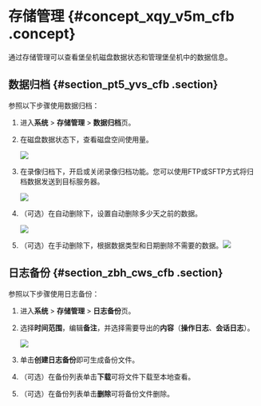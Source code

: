 # 存储管理 {#concept_xqy_v5m_cfb .concept}

通过存储管理可以查看堡垒机磁盘数据状态和管理堡垒机中的数据信息。

## 数据归档 {#section_pt5_yvs_cfb .section}

参照以下步骤使用数据归档：

1.  进入**系统** \> **存储管理** \> **数据归档**页。
2.  在磁盘数据状态下，查看磁盘空间使用量。

    ![](http://static-aliyun-doc.oss-cn-hangzhou.aliyuncs.com/assets/img/18860/153691943710654_zh-CN.png)

3.  在录像归档下，开启或关闭录像归档功能。您可以使用FTP或SFTP方式将归档数据发送到目标服务器。

    ![](http://static-aliyun-doc.oss-cn-hangzhou.aliyuncs.com/assets/img/18860/153691943710655_zh-CN.png)

4.  （可选）在自动删除下，设置自动删除多少天之前的数据。

    ![](http://static-aliyun-doc.oss-cn-hangzhou.aliyuncs.com/assets/img/18860/153691943710656_zh-CN.png)

5.  （可选）在手动删除下，根据数据类型和日期删除不需要的数据。![](http://static-aliyun-doc.oss-cn-hangzhou.aliyuncs.com/assets/img/18860/153691943710657_zh-CN.png)

## 日志备份 {#section_zbh_cws_cfb .section}

参照以下步骤使用日志备份：

1.  进入**系统** \> **存储管理** \> **日志备份**页。
2.  选择**时间范围**，编辑**备注**，并选择需要导出的**内容**（**操作日志**、**会话日志**）。

    ![](http://static-aliyun-doc.oss-cn-hangzhou.aliyuncs.com/assets/img/18860/153691943710658_zh-CN.png)

3.  单击**创建日志备份**即可生成备份文件。
4.  （可选）在备份列表单击**下载**可将文件下载至本地查看。
5.  （可选）在备份列表单击**删除**可将备份文件删除。

